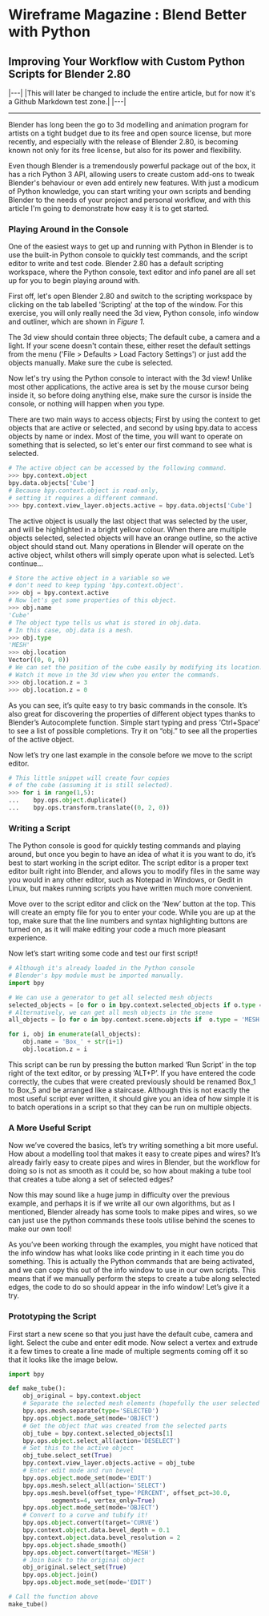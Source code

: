 # Wireframe Magazine : Blend Better with Python
## Improving Your Workflow with Custom Python Scripts for Blender 2.80

|---|
|This will later be changed to include the entire article, but for now it's a Github Markdown test zone.|
|---|

---

Blender has long been the go to 3d modelling and animation program for artists on a tight budget due to its free and open source license, but more recently, and especially with the release of Blender 2.80, is becoming known not only for its free license, but also for its power and flexibility.

Even though Blender is a tremendously powerful package out of the box, it has a rich Python 3 API, allowing users to create custom add-ons to tweak Blender's behaviour or even add entirely new features. With just a modicum of Python knowledge, you can start writing your own scripts and bending Blender to the needs of your project and personal workflow, and with this article I'm going to demonstrate how easy it is to get started.

### Playing Around in the Console

One of the easiest ways to get up and running with Python in Blender is to use the built-in Python console to quickly test commands, and the script editor to write and test code. Blender 2.80 has a default scripting workspace, where the Python console, text editor and info panel are all set up for you to begin playing around with.

First off, let's open Blender 2.80 and switch to the scripting workspace by clicking on the tab labelled 'Scripting' at the top of the window. For this exercise, you will only really need the 3d view, Python console, info window and outliner, which are shown in *Figure 1*.

The 3d view should contain three objects; The default cube, a camera and a light. If your scene doesn't contain these, either reset the default settings from the menu ('File > Defaults > Load Factory Settings') or just add the objects manually. Make sure the cube is selected.

Now let's try using the Python console to interact with the 3d view! Unlike most other applications, the active area is set by the mouse cursor being inside it, so before doing anything else, make sure the cursor is inside the console, or nothing will happen when you type.

There are two main ways to access objects; First by using the context to get objects that are active or selected, and second by using bpy.data to access objects by name or index. Most of the time, you will want to operate on something that is selected, so let's enter our first command to see what is selected.

```python
# The active object can be accessed by the following command.
>>> bpy.context.object
bpy.data.objects['Cube']
# Because bpy.context.object is read-only,
# setting it requires a different command.
>>> bpy.context.view_layer.objects.active = bpy.data.objects['Cube']
```

The active object is usually the last object that was selected by the user, and will be highlighted in a bright yellow colour. When there are multiple objects selected, selected objects will have an orange outline, so the active object should stand out. Many operations in Blender will operate on the active object, whilst others will simply operate upon what is selected. Let’s continue…

```python
# Store the active object in a variable so we
# don't need to keep typing 'bpy.context.object'.
>>> obj = bpy.context.active
# Now let's get some properties of this object.
>>> obj.name
'Cube'
# The object type tells us what is stored in obj.data.
# In this case, obj.data is a mesh.
>>> obj.type
'MESH'
>>> obj.location
Vector((0, 0, 0))
# We can set the position of the cube easily by modifying its location.
# Watch it move in the 3d view when you enter the commands.
>>> obj.location.z = 3
>>> obj.location.z = 0
```

As you can see, it’s quite easy to try basic commands in the console. It’s also great for discovering the properties of different object types thanks to Blender’s Autocomplete function. Simple start typing and press ‘Ctrl+Space’ to see a list of possible completions. Try it on “obj.” to see all the properties of the active object.

Now let’s try one last example in the console before we move to the script editor.

```python
# This little snippet will create four copies
# of the cube (assuming it is still selected).
>>> for i in range(1,5):
...    bpy.ops.object.duplicate()
...    bpy.ops.transform.translate((0, 2, 0))
```

### Writing a Script

The Python console is good for quickly testing commands and playing around, but once you begin to have an idea of what it is you want to do, it’s best to start working in the script editor. The script editor is a proper text editor built right into Blender, and allows you to modify files in the same way you would in any other editor, such as Notepad in Windows, or Gedit in Linux, but makes running scripts you have written much more convenient.

Move over to the script editor and click on the ‘New’ button at the top. This will create an empty file for you to enter your code. While you are up at the top, make sure that the line numbers and syntax highlighting buttons are turned on, as it will make editing your code a much more pleasant experience.

Now let’s start writing some code and test our first script!

```python
# Although it's already loaded in the Python console
# Blender's bpy module must be imported manually.
import bpy

# We can use a generator to get all selected mesh objects
selected_objects = [o for o in bpy.context.selected_objects if o.type = 'MESH']
# Alternatively, we can get all mesh objects in the scene
all_objects = [o for o in bpy.context.scene.objects if  o.type = 'MESH']

for i, obj in enumerate(all_objects):
    obj.name = 'Box_' + str(i+1)
    obj.location.z = i
```

This script can be run by pressing the button marked ‘Run Script’ in the top right of the text editor, or by pressing ‘ALT+P’. If you have entered the code correctly, the cubes that were created previously should be renamed Box_1 to Box_5 and be arranged like a staircase. Although this is not exactly the most useful script ever written, it should give you an idea of how simple it is to batch operations in a script so that they can be run on multiple objects.

### A More Useful Script

Now we’ve covered the basics, let’s try writing something a bit more useful. How about a modelling tool that makes it easy to create pipes and wires? It’s already fairly easy to create pipes and wires in Blender, but the workflow for doing so is not as smooth as it could be, so how about making a tube tool that creates a tube along a set of selected edges?

Now this may sound like a huge jump in difficulty over the previous example, and perhaps it is if we write all our own algorithms, but as I mentioned, Blender already has some tools to make pipes and wires, so we can just use the python commands these tools utilise behind the scenes to make our own tool!

As you’ve been working through the examples, you might have noticed that the info window has what looks like code printing in it each time you do something. This is actually the Python commands that are being activated, and we can copy this out of the info window to use in our own scripts. This means that if we manually perform the steps to create a tube along selected edges, the code to do so should appear in the info window! Let’s give it a try.

### Prototyping the Script

First start a new scene so that you just have the default cube, camera and light. Select the cube and enter edit mode. Now select a vertex and extrude it a few times to create a line made of multiple segments coming off it so that it looks like the image below.

```python
import bpy

def make_tube():
    obj_original = bpy.context.object
    # Separate the selected mesh elements (hopefully the user selected some edges!)
    bpy.ops.mesh.separate(type='SELECTED')
    bpy.ops.object.mode_set(mode='OBJECT')
    # Get the object that was created from the selected parts
    obj_tube = bpy.context.selected_objects[1]
    bpy.ops.object.select_all(action='DESELECT')
    # Set this to the active object
    obj_tube.select_set(True)
    bpy.context.view_layer.objects.active = obj_tube
    # Enter edit mode and run bevel
    bpy.ops.object.mode_set(mode='EDIT')
    bpy.ops.mesh.select_all(action='SELECT')
    bpy.ops.mesh.bevel(offset_type='PERCENT', offset_pct=30.0,
            segments=4, vertex_only=True)
    bpy.ops.object.mode_set(mode='OBJECT')
    # Convert to a curve and tubify it!
    bpy.ops.object.convert(target='CURVE')
    bpy.context.object.data.bevel_depth = 0.1
    bpy.context.object.data.bevel_resolution = 2
    bpy.ops.object.shade_smooth()
    bpy.ops.object.convert(target='MESH')
    # Join back to the original object
    obj_original.select_set(True)
    bpy.ops.object.join()
    bpy.ops.object.mode_set(mode='EDIT')

# Call the function above
make_tube()
```